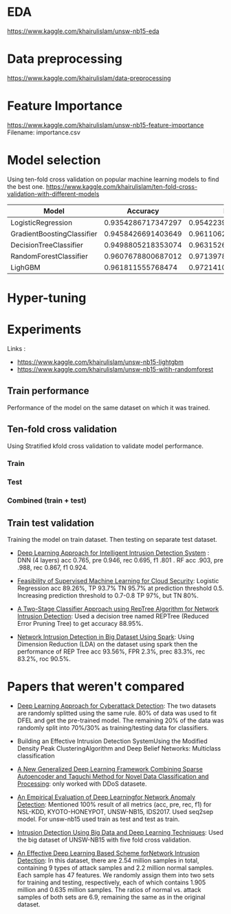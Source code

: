 # EDA 
https://www.kaggle.com/khairulislam/unsw-nb15-eda

# Data preprocessing
https://www.kaggle.com/khairulislam/data-preprocessing

# Feature Importance
https://www.kaggle.com/khairulislam/unsw-nb15-feature-importance
Filename: importance.csv

# Model selection
Using ten-fold cross validation on popular machine learning models 
to find the best one.
https://www.kaggle.com/khairulislam/ten-fold-cross-validation-with-different-models

| Model | Accuracy | F1 |
 --- | ---  | ----
LogisticRegression	| 0.9354286717347297	| 0.9542239342896803
GradientBoostingClassifier	| 0.9458426691403649	| 0.9611062449808958
DecisionTreeClassifier	| 0.9498805218353074	| 0.9631526109252336
RandomForestClassifier	| 0.9607678800687012	| 0.9713978736211478
LighGBM | 0.961811555768474 | 0.9721410918894631


# Hyper-tuning

# Experiments
Links :
* https://www.kaggle.com/khairulislam/unsw-nb15-lightgbm
* https://www.kaggle.com/khairulislam/unsw-nb15-witih-randomforest
## Train performance
Performance of the model on the same dataset on which it was trained.



## Ten-fold cross validation
Using Stratified kfold cross validation to validate model performance.
### Train
### Test

### Combined (train + test)

## Train test validation
Training the model on train dataset. Then testing on separate test dataset. 

* [Deep Learning Approach for Intelligent Intrusion Detection System](https://ieeexplore.ieee.org/stamp/stamp.jsp?arnumber=8681044) :
DNN (4 layers) acc 0.765, pre 0.946, rec 0.695, f1 .801 . RF acc .903, pre .988, rec 0.867, f1 0.924.
* [Feasibility of Supervised Machine Learning for Cloud
Security](https://arxiv.org/ftp/arxiv/papers/1810/1810.09878.pdf):
Logistic Regression acc 89.26%, TP 93.7% TN 95.7% at prediction threshold 0.5. Increasing
prediction threshold to 0.7-0.8 TP 97%, but TN 80%.

* [A Two-Stage Classifier Approach using RepTree Algorithm for Network Intrusion Detection](https://www.researchgate.net/profile/Mustapha_Belouch2/publication/318099406_A_Two-Stage_Classifier_Approach_using_RepTree_Algorithm_for_Network_Intrusion_Detection/links/5b2e227c4585150d23c66a27/A-Two-Stage-Classifier-Approach-using-RepTree-Algorithm-for-Network-Intrusion-Detection.pdf):
Used a decision tree named REPTree (Reduced Error Pruning Tree) to get accuracy 88.95%.
* [Network Intrusion Detection in Big Dataset Using Spark](file:///E:/Git%20projects/Anomaly%20Detection%20on%20UNSW-NB15/Related%20papers/Network%20Intrusion%20Detection%20in%20Big%20Dataset%20Using%20Spark.pdf):
Using Dimension Reduction (LDA) on the dataset using spark then the performance of REP Tree
acc 93.56%, FPR 2.3%, prec 83.3%, rec 83.2%, roc 90.5%.

# Papers that weren't compared
* [Deep Learning Approach for Cyberattack Detection](https://www.researchgate.net/profile/Liyuan_Liu23/publication/326563074_Deep_learning_approach_for_cyberattack_detection/links/5c01abf092851c63cab2aabb/Deep-learning-approach-for-cyberattack-detection.pdf):
The two datasets are randomly splitted using the same rule.
80% of data was used to fit DFEL and get the pre-trained
model. The remaining 20% of the data was randomly split
into 70%/30% as training/testing data for classifiers.

* Building an Effective Intrusion Detection SystemUsing the Modified Density Peak ClusteringAlgorithm and Deep Belief Networks:
Multiclass classification

* [A New Generalized Deep Learning Framework
Combining Sparse Autoencoder and Taguchi Method for
Novel Data Classification and Processing](http://downloads.hindawi.com/journals/mpe/2018/3145947.pdf): only worked with DDoS datasete.
* [An Empirical Evaluation of Deep Learningfor Network Anomaly Detection](https://ieeexplore.ieee.org/stamp/stamp.jsp?arnumber=8846674):
Mentioned 100% result of all metrics (acc, pre, rec, f1) for NSL-KDD, KYOTO-HONEYPOT, UNSW-NB15, IDS2017. Used seq2sep 
model. For unsw-nb15 used  train as test and test as train.

* [Intrusion Detection Using Big Data and Deep Learning Techniques](https://dl.acm.org/doi/pdf/10.1145/3299815.3314439):
Used the big dataset of UNSW-NB15 with five fold cross validation.
* [An Effective Deep Learning Based Scheme forNetwork Intrusion Detection](https://ieeexplore.ieee.org/abstract/document/8546162):
In this dataset, there are 2.54 million samples in total,
containing 9 types of attack samples and 2.2 million normal
samples. Each sample has 47 features. We randomly assign
them into two sets for training and testing, respectively, each
of which contains 1.905 million and 0.635 million samples.
The ratios of normal vs. attack samples of both sets are 6.9,
remaining the same as in the original dataset.